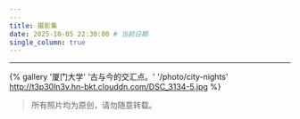 ```yaml
---
---
title: 摄影集
date: 2025-10-05 22:30:00 # 当前日期
single_column: true
---
```

---

<div class="row">

{% gallery '厦门大学' '古与今的交汇点。' '/photo/city-nights' http://t3p30ln3v.hn-bkt.clouddn.com/DSC_3134-5.jpg %}

</div>

> 所有照片均为原创，请勿随意转载。
